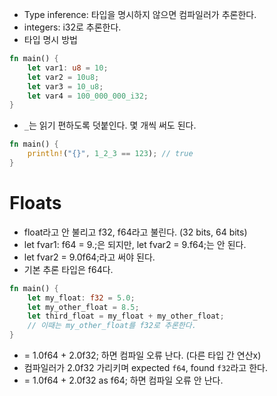 - Type inference: 타입을 명시하지 않으면 컴파일러가 추론한다.
- integers: i32로 추론한다.
- 타입 명시 방법
```rust
fn main() {
    let var1: u8 = 10;
    let var2 = 10u8;
    let var3 = 10_u8;
    let var4 = 100_000_000_i32;
}
```
- `_`는 읽기 편하도록 덧붙인다. 몇 개씩 써도 된다.
```rust
fn main() {
    println!("{}", 1_2_3 == 123); // true
}
```
# Floats
- float라고 안 불리고 f32, f64라고 불린다. (32 bits, 64 bits)
- let fvar1: f64 = 9.;은 되지만, let fvar2 = 9.f64;는 안 된다.
- let fvar2 = 9.0f64;라고 써야 된다.
- 기본 추론 타입은 f64다.
```rust
fn main() {
    let my_float: f32 = 5.0;
    let my_other_float = 8.5;
    let third_float = my_float + my_other_float;
    // 이때는 my_other_float를 f32로 추론한다.
}
```
- = 1.0f64 + 2.0f32; 하면 컴파일 오류 난다. (다른 타입 간 연산x)
- 컴파일러가 2.0f32 가리키며 expected `f64`, found `f32`라고 한다.
- = 1.0f64 + 2.0f32 as f64; 하면 컴파일 오류 안 난다.
